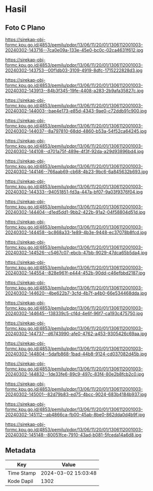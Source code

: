 # Hasil

## Foto C Plano

https://sirekap-obj-formc.kpu.go.id/4853/pemilu/pdpr/13/06/11/20/01/1306112001003-20240302-143716--7ca0e09a-133e-45e0-bc0c-02ca4631f612.jpg

https://sirekap-obj-formc.kpu.go.id/4853/pemilu/pdpr/13/06/11/20/01/1306112001003-20240302-143753--00f1db03-3109-4919-8dfc-1715222828d3.jpg

https://sirekap-obj-formc.kpu.go.id/4853/pemilu/pdpr/13/06/11/20/01/1306112001003-20240302-143913--84b3f345-19fe-4408-a283-2b9afa35827c.jpg

https://sirekap-obj-formc.kpu.go.id/4853/pemilu/pdpr/13/06/11/20/01/1306112001003-20240302-144003--bae4e173-e85d-4343-9ae0-c72ddb91c900.jpg

https://sirekap-obj-formc.kpu.go.id/4853/pemilu/pdpr/13/06/11/20/01/1306112001003-20240302-144037--8a797810-68dd-4860-b53a-54f52ca64245.jpg

https://sirekap-obj-formc.kpu.go.id/4853/pemilu/pdpr/13/06/11/20/01/1306112001003-20240302-144108--d701a75f-489e-4f3f-92da-a29d93896bd4.jpg

https://sirekap-obj-formc.kpu.go.id/4853/pemilu/pdpr/13/06/11/20/01/1306112001003-20240302-144146--766aab69-cb68-4b23-9bc6-6a845632b693.jpg

https://sirekap-obj-formc.kpu.go.id/4853/pemilu/pdpr/13/06/11/20/01/1306112001003-20240302-144333--94051851-fd3a-447a-bf07-9a03f9376f04.jpg

https://sirekap-obj-formc.kpu.go.id/4853/pemilu/pdpr/13/06/11/20/01/1306112001003-20240302-144404--d1ed5dd1-9bb2-422b-91a2-04f58804d51d.jpg

https://sirekap-obj-formc.kpu.go.id/4853/pemilu/pdpr/13/06/11/20/01/1306112001003-20240302-144458--bc868a33-1e89-4b3e-9448-ec37078b8fcd.jpg

https://sirekap-obj-formc.kpu.go.id/4853/pemilu/pdpr/13/06/11/20/01/1306112001003-20240302-144526--c5467c07-ebcb-47bb-9029-47dca65b5da4.jpg

https://sirekap-obj-formc.kpu.go.id/4853/pemilu/pdpr/13/06/11/20/01/1306112001003-20240302-144554--828e961f-e444-452b-90dd-c46efbbd2187.jpg

https://sirekap-obj-formc.kpu.go.id/4853/pemilu/pdpr/13/06/11/20/01/1306112001003-20240302-144620--4be622b7-3cfd-4b7f-a4b0-66e534468dda.jpg

https://sirekap-obj-formc.kpu.go.id/4853/pemilu/pdpr/13/06/11/20/01/1306112001003-20240302-144645--138339c5-cf4d-4e6f-96f7-ca193c475750.jpg

https://sirekap-obj-formc.kpu.go.id/4853/pemilu/pdpr/13/06/11/20/01/1306112001003-20240302-144737--d6743990-afe0-4762-a453-9305426c69aa.jpg

https://sirekap-obj-formc.kpu.go.id/4853/pemilu/pdpr/13/06/11/20/01/1306112001003-20240302-144804--5dafb868-1bad-44b8-9124-cd037082d45b.jpg

https://sirekap-obj-formc.kpu.go.id/4853/pemilu/pdpr/13/06/11/20/01/1306112001003-20240302-144832--1de33fe6-89c9-497c-83f4-80e2b8fcb2c0.jpg

https://sirekap-obj-formc.kpu.go.id/4853/pemilu/pdpr/13/06/11/20/01/1306112001003-20240302-145001--82d79b83-ed75-4bcc-9024-683b4184b937.jpg

https://sirekap-obj-formc.kpu.go.id/4853/pemilu/pdpr/13/06/11/20/01/1306112001003-20240302-145112--ab4866ca-fb00-45ab-8be0-862dda0d4b9f.jpg

https://sirekap-obj-formc.kpu.go.id/4853/pemilu/pdpr/13/06/11/20/01/1306112001003-20240302-145148--80051fce-7910-43ad-b081-5fceda14a6d8.jpg


## Metadata

| Key        | Value               |
| ---------- | ------------------- |
| Time Stamp | 2024-03-02 15:03:48 |
| Kode Dapil | 1302                |



